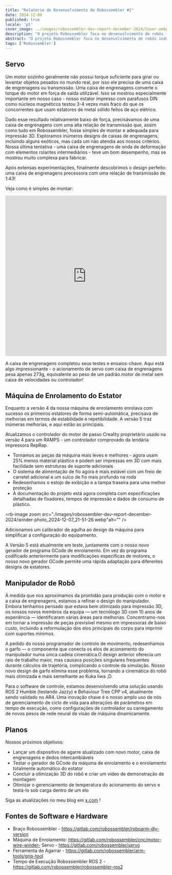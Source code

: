 ```yaml
---
title: "Relatório de Desenvolvimento do Robossembler #1"
date: 2024-12-08
published: true
locale: 'pt'
cover_image: ../images/robossembler-dev-report-december-2024/Cover.webp
description: "O projeto Robossembler foca no desenvolvimento de robôs industriais e ferramentas para sua produção que são acessíveis a qualquer entusiasta de DIY. Neste artigo, compartilharemos nosso progresso atual - uma caixa de engrenagens atualizada e testada, a 5ª versão da máquina de enrolamento e um manipulador de robô com otimizações adicionais para impressão 3D!"
abstract: "O projeto Robossembler foca no desenvolvimento de robôs industriais e ferramentas para sua produção que são acessíveis a qualquer entusiasta de DIY. Neste artigo, compartilharemos nosso progresso atual - uma caixa de engrenagens atualizada e testada, a 5ª versão da máquina de enrolamento e um manipulador de robô com otimizações adicionais para impressão 3D!"
tags: ['Robossembler']
---
```



## Servo

Um motor sozinho geralmente não possui torque suficiente para girar ou levantar objetos pesados no mundo real, por isso ele precisa de uma caixa de engrenagens ou transmissão. Uma caixa de engrenagens converte o torque do motor em força de saída utilizável. Isso se mostrou especialmente importante em nosso caso - nosso estator impresso com parafusos DIN como núcleos magnéticos testou 3-4 vezes mais fraco do que os concorrentes que usam estatores de metal sólido feitos de aço elétrico.

<rb-image zoom src="./images/robossembler-dev-report-december-2024/stator-photo_2024-12-08_00-03-21.webp" alt="" />

Dado esse resultado relativamente baixo de força, precisávamos de uma caixa de engrenagens com uma alta relação de transmissão que, assim como tudo em Robossembler, fosse simples de montar e adequada para impressão 3D. Exploramos inúmeros designs de caixas de engrenagens, incluindo alguns exóticos, mas cada um não atendia aos nossos critérios. Nossa última tentativa - uma caixa de engrenagens de onda de deformação com elementos rolantes intermediários - teve um bom desempenho, mas se mostrou muito complexa para fabricar.

Após extensas experimentações, finalmente descobrimos o design perfeito: uma caixa de engrenagens precessora com uma relação de transmissão de 1:43!

<rb-image zoom src="./images/robossembler-dev-report-december-2024/reducer-photo_2024-12-07_21-54-20.webp" alt="" />

Veja como é simples de montar:

<iframe width="100%" height="500" src="https://www.youtube.com/embed/0vXwFmTB_L4?si=soNbSNKg9tjPWY1f" title="YouTube player de vídeo" frameborder="0" allow="acelerômetro; autoplay; clipboard-write; encrypted-media; giroscópio; imagem-em-imagem; web-share" referrerpolicy="strict-origin-when-cross-origin" allowfullscreen></iframe>

A caixa de engrenagens completou seus testes e ensaios-chave. Aqui está algo impressionante - o acionamento de servo com caixa de engrenagens pesa apenas 273g, equivalente ao peso de um padrão.motor de metal sem caixa de velocidades ou controlador!

<rb-image zoom src="./images/robossembler-dev-report-december-2024/reducer-photo_2024-12-08_14-02-33.webp" alt="" />

## Máquina de Enrolamento do Estator

Enquanto a versão 4 da nossa máquina de enrolamento enrolava com sucesso os primeiros estatores de forma semi-automática, precisava de melhorias em termos de estabilidade e repetibilidade. A versão 5 traz inúmeras melhorias, e aqui estão as principais.

Atualizamos o controlador do motor de passo Creality proprietário usado na versão 4 para um RAMPS - um controlador comprovado da lendária impressora RepRap.

<rb-image zoom src="./images/robossembler-dev-report-december-2024/winder-photo_2024-12-07_21-50-12.webp" alt="" />

- Tornamos as peças da máquina mais leves e melhores - agora usam 25% menos material plástico e podem ser impressas em 3D com mais facilidade sem estruturas de suporte adicionais
- O sistema de alimentação de fio agora é mais estável com um freio de carretel adicional e um sulco de fio mais profundo na roda
- Redesenhamos o estojo de exibição e a tampa traseira para uma melhor proteção
- A documentação do projeto está agora completa com especificações detalhadas de fixadores, tempos de impressão e dados de consumo de plástico.

<rb-image zoom src="./images/robossembler-dev-report-december-2024/winder-photo_2024-12-07_21-51-26.webp"alt="" />

Adicionamos um calibrador de agulha ao design da máquina para simplificar a configuração do equipamento.

<rb-image zoom src="./images/robossembler-dev-report-december-2024/winder-photo_2024-12-04_11-41-56.webp" alt="" />

A Versão 5 está atualmente em teste, juntamente com o nosso novo gerador de programa GCode de enrolamento. Em vez do programa codificado anteriormente para modificações específicas de motores, o nosso novo gerador GCode permite uma rápida adaptação para diferentes designs de estatores.

## Manipulador de Robô

À medida que nos aproximamos da prontidão para produção com o motor e a caixa de engrenagens, estamos a refinar o design do manipulador. Embora tenhamos pensado que estava bem otimizado para impressão 3D, os nossos novos membros da equipa — um tecnólogo 3D com 10 anos de experiência — identificaram várias áreas para melhorias. Concentramo-nos em tornar a impressão de peças previsível mesmo em impressoras de baixo custo, incluindo a reformulação dos elos principais do corpo para imprimir com suportes mínimos.

<rb-image zoom src="./images/robossembler-dev-report-december-2024/3d-supports.webp" alt="" />

<rb-image zoom src="./images/robossembler-dev-report-december-2024/roboarm-3d-optimize-photo_2024-11-20_15-56-53.webp" alt="" />

A pedido do nosso programador de controlo de movimento, redesenhamos o garfo — o componente que conecta os elos de acionamento do manipulador numa única cadeia cinemática.O design anterior oferecia um raio de trabalho maior, mas causava posições singulares frequentes durante cálculos de trajetória, complicando o controle da simulação. Nosso novo design de garfo elimina esse problema, tornando a cinemática do robô mais otimizada e mais semelhante ao Kuka Iiwa ;D.

<rb-image zoom src="./images/robossembler-dev-report-december-2024/fork-roboarm-photo_2024-12-07_11-39-31.webp" alt="" />

Para o software de controle, estamos desenvolvendo uma solução usando ROS 2 Humble (testando Jazzy) e Behaviour Tree CPP v4, atualmente sendo validado no AR4. Uma inovação chave é o nosso amplo uso de nós de gerenciamento de ciclo de vida para alterações de parâmetros em tempo de execução, como configurações de controlador ou carregamento de novos pesos de rede neural de visão de máquina dinamicamente.

## Planos

Nossos próximos objetivos:

- Lançar um dispositivo de agarre atualizado com novo motor, caixa de engrenagens e dedos intercambiáveis
- Testar o gerador de GCode da máquina de enrolamento e o enrolamento totalmente automático do estator
- Concluir a otimização 3D do robô e criar um vídeo de demonstração de montagem
- Otimizar o gerenciamento de temperatura do acionamento do servo e testá-lo sob carga dentro de um elo

Siga as atualizações no meu blog em [x.com](https://x.com/movefasta) !

## Fontes de Software e Hardware

- Braço Robossembler - https://gitlab.com/robossembler/roboarm-diy-version
- Máquina de Enrolamento: https://gitlab.com/robossembler/cnc/motor-wire-winder- Servo - https://gitlab.com/robossembler/servo
- Ferramenta de Agarrar - https://gitlab.com/robossembler/arm-tools/grip-tool
- Tempo de Execução Robossembler ROS 2 - https://gitlab.com/robossembler/robossembler-ros2